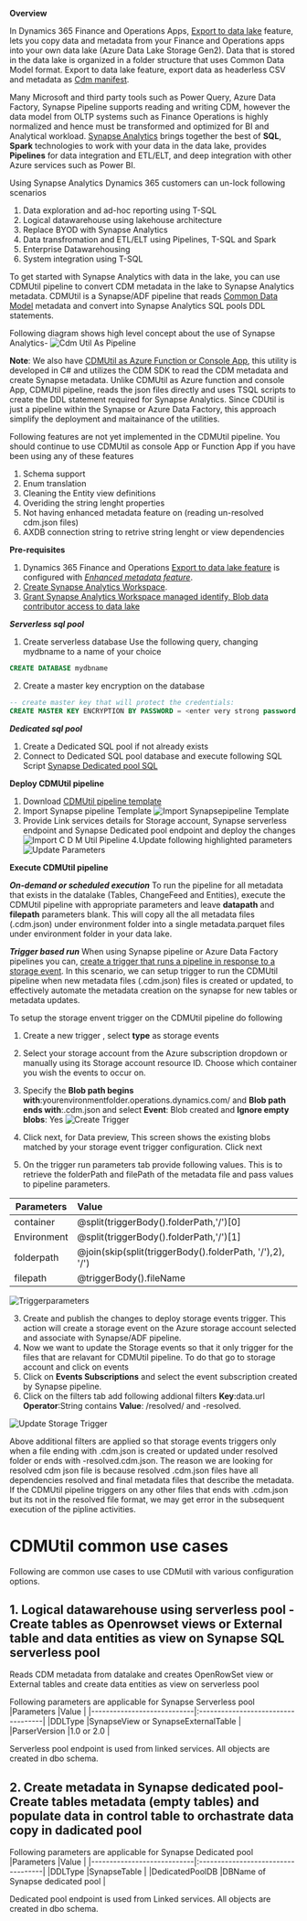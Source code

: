 
**Overview**

In Dynamics 365 Finance and Operations Apps, [Export to data lake](https://docs.microsoft.com/en-us/dynamics365/fin-ops-core/dev-itpro/data-entities/finance-data-azure-data-lake) feature, lets you copy data and metadata from your Finance and Operations apps into your own data lake (Azure Data Lake Storage Gen2). 
Data that is stored in the data lake is organized in a folder structure that uses Common Data Model format. 
Export to data lake feature, export data as headerless CSV and metadata as [Cdm manifest](https://docs.microsoft.com/en-us/common-data-model/cdm-manifest).  

Many Microsoft and third party tools such as Power Query, Azure Data Factory, Synapse Pipeline supports reading and writing CDM, 
however the data model from OLTP systems such as Finance Operations is highly normalized and hence must be transformed and optimized for BI and Analytical workload. 
[Synapse Analytics](https://docs.microsoft.com/en-us/azure/synapse-analytics/overview-what-is) brings together the best of **SQL**, **Spark** technologies to work with your data in the data lake, provides **Pipelines** for data integration and ETL/ELT, and deep integration with other Azure services such as Power BI. 

Using Synapse Analytics Dynamics 365 customers can un-lock following scenarios 

1. Data exploration and ad-hoc reporting using T-SQL 
2. Logical datawarehouse using lakehouse architecture 
3. Replace BYOD with Synapse Analytics
4. Data transfromation and ETL/ELT using Pipelines, T-SQL and Spark
5. Enterprise Datawarehousing
6. System integration using T-SQL

To get started with Synapse Analytics with data in the lake, you can use CDMUtil pipeline to convert CDM metadata in the lake to Synapse Analytics metadata. 
CDMUtil is a Synapse/ADF pipeline that reads [Common Data Model](https://docs.microsoft.com/en-us/common-data-model/) metadata and convert into Synapse Analytics SQL pools DDL statements. 

Following diagram shows high level concept about the use of Synapse Analytics- 
![Cdm Util As Pipeline](CdmUtilAsPipeline.png)


**Note**: We also have [CDMUtil as Azure Function or Console App](readme.md), this utility is developed in C# and utilizes the CDM SDK to read the CDM metadata and create Synapse metadata. 
Unlike CDMUtil as Azure function and console App, CDMUtil pipeline, reads the json files directly and uses TSQL scripts to create the DDL statement required for Synapse Analytics.
Since CDUtil is just a pipeline within the Synapse or Azure Data Factory, this approach simplify the deployment and maitainance of the utilities.

Following features are not yet implemented in the CDMUtil pipeline. You should continue to use CDMUtil as console App or Function App if you have been using any of these features  
1. Schema support 
2. Enum translation 
3. Cleaning the Entity view definitions 
4. Overiding the string lenght properties 
5. Not having enhanced metadata feature on (reading un-resolved cdm.json files)
6. AXDB connection string to retrive string lenght or view dependencies
             

**Pre-requisites**
1. Dynamics 365 Finance and Operations [Export to data lake feature](https://docs.microsoft.com/en-us/dynamics365/fin-ops-core/dev-itpro/data-entities/configure-export-data-lake) is configured with [*Enhanced metadata feature*](https://docs.microsoft.com/en-us/dynamics365/fin-ops-core/dev-itpro/data-entities/azure-data-lake-enhanced-metadata#enhanced-metadata-preview).
2. [Create Synapse Analytics Workspace](https://docs.microsoft.com/en-us/azure/synapse-analytics/quickstart-create-workspace). 
3. [Grant Synapse Analytics Workspace managed identify, Blob data contributor access to data lake](https://docs.microsoft.com/en-us/azure/synapse-analytics/security/how-to-grant-workspace-managed-identity-permissions#grant-permissions-to-managed-identity-after-workspace-creation)

***Serverless sql pool*** 
1. Create serverless database 
Use the following query, changing mydbname to a name of your choice
```SQL
CREATE DATABASE mydbname
```
2. Create a master key encryption on the database 
```SQL
-- create master key that will protect the credentials:
CREATE MASTER KEY ENCRYPTION BY PASSWORD = <enter very strong password here>
```
***Dedicated sql pool*** 
1. Create a Dedicated SQL pool if not already exists
2. Connect to Dedicated SQL pool database and execute following SQL Script [Synapse Dedicated pool SQL ](/Analytics/CDMUtilSolution/DataTransform_SynapseDedicatedPool.sql)    

**Deploy CDMUtil pipeline**

1. Download [CDMUtil pipeline template](/Analytics/CDMUtilSolution/CDMUtilPipeline.zip)    
2. Import Synapse pipeline Template ![Import Synapsepipeline Template](importsynapsepipelinetemplate.png)
3. Provide Link services details for Storage account, Synapse serverless endpoint and Synapse Dedicated pool endpoint and deploy the changes 
![Import C D M Util Pipeline](ImportCDMUtilPipeline.png)
4.Update following highlighted parameters  
![Update Parameters](updateParameters.png)

**Execute CDMUtil pipeline** 

***On-demand or scheduled execution*** 
To run the pipeline for all metadata that exists in the datalake (Tables, ChangeFeed and Entities), execute the CDMUtil pipeline with appropriate parameters and leave **datapath** and **filepath** parameters blank. 
This will copy all the all metadata files (.cdm.json) under environment folder into a single metadata.parquet files under environment folder in your data lake.    

***Trigger based run***
When using Synapse pipeline or Azure Data Factory pipelines you can, [create a trigger that runs a pipeline in response to a storage event](https://docs.microsoft.com/en-us/azure/data-factory/how-to-create-event-trigger?tabs=data-factory). 
In this scenario, we can setup trigger to run the CDMUtil pipeline when new metadata files (.cdm.json) files is created or updated, to effectively automate the metadata creation on the synapse for new tables or metadata updates. 

To setup the storage envent trigger on the CDMUtil pipeline do following 
1. Create a new trigger , select **type** as storage events
2. Select your storage account from the Azure subscription dropdown or manually using its Storage account resource ID. Choose which container you wish the events to occur on.  
3. Specify the **Blob path begins with**:yourenvironmentfolder.operations.dynamics.com/ and **Blob path ends with**:.cdm.json and select **Event**: Blob created and **Ignore empty blobs**: Yes 
![Create Trigger](createTrigger.png)

4. Click next, for Data preview, This screen shows the existing blobs matched by your storage event trigger configuration. Click next
5. On the trigger run parameters tab provide following values. This is to retrieve the folderPath and filePath of the metadata file and pass values to pipeline parameters. 

|Parameters                  |Value                               |
|----------------------------|:-----------------------------------|
|container                   |@split(triggerBody().folderPath,'/')[0]|
|Environment                 |@split(triggerBody().folderPath,'/')[1]|
|folderpath                  |@join(skip(split(triggerBody().folderPath, '/'),2), '/')|
|filepath                    |@triggerBody().fileName|

![Triggerparameters](triggerparameters.png)

3. Create and publish the changes to deploy storage events trigger. This action will create a storage event on the Azure storage account selected and associate with Synapse/ADF pipeline.
4. Now we want to update the Storage events so that it only trigger for the files that are relavant for CDMUtil pipeline. To do that go to storage account and click on events 
5. Click on **Events Subscriptions** and select the event subscription created by Synapse pipeline.    
6. Click on the filters tab add following addional filters 
**Key**:data.url 
**Operator**:String contains
**Value**: /resolved/ and -resolved. 
  
![Update Storage Trigger](updateStorageTrigger.png)

Above additional filters are applied so that storage events triggers only when a file ending with .cdm.json is created or updated under resolved folder or ends with -resolved.cdm.json.
The reason we are looking for resolved cdm json file is because resolved .cdm.json files have all dependencies resolved and final metadata files that describe the metadata.
If the CDMUtil pipeline triggers on any other files that ends with .cdm.json but its not in the resolved file format, we may get error in the subsequent execution of the pipline activities.  

# CDMUtil common use cases 

Following are common use cases to use CDMutil with various configuration options.

## 1. Logical datawarehouse using serverless pool - Create tables as Openrowset views or External table and data entities as view on Synapse SQL serverless pool
Reads CDM metadata from datalake and creates OpenRowSet view or External tables and create data entities as view on serverless pool 

Following parameters are applicable for Synapse Serverless pool 
|Parameters                  |Value                               |
|----------------------------|:-----------------------------------|
|DDLType                     |SynapseView or SynapseExternalTable |
|ParserVersion               |1.0 or 2.0                          |

Serverless pool endpoint is used from linked services. All objects are created in dbo schema.
 
## 2. Create metadata in Synapse dedicated pool- Create tables metadata (empty tables) and populate data in control table to orchastrate data copy in dadicated pool 

Following parameters are applicable for Synapse Dedicated pool 
|Parameters                  |Value                               |
|----------------------------|:-----------------------------------|
|DDLType                     |SynapseTable                        |
|DedicatedPoolDB             |DBName of Synapse dedicated pool    |

Dedicated pool endpoint is used from Linked services. All objects are created in dbo schema.

 
